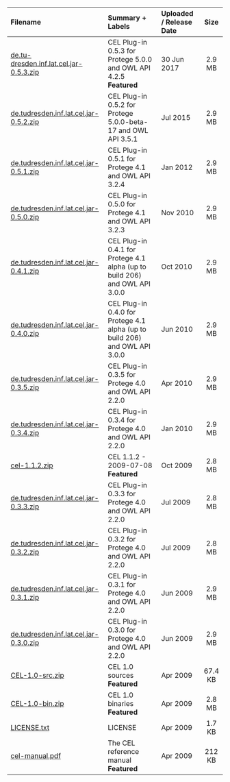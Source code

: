 

| Filename | Summary + Labels | Uploaded / Release Date | Size |
|:---------|:-----------------|:------------------------|:----:|
| [de.tu-dresden.inf.lat.cel.jar-0.5.3.zip](https://sourceforge.net/projects/latitude/files/cel/0.5.3/de.tu-dresden.inf.lat.cel.jar-0.5.3.zip/download) |  CEL Plug-in 0.5.3 for Protege 5.0.0 and OWL API 4.2.5 **Featured** |  30 Jun 2017 |  2.9 MB |
| [de.tudresden.inf.lat.cel.jar-0.5.2.zip](https://sourceforge.net/projects/latitude/files/cel/0.5.2/de.tudresden.inf.lat.cel.jar-0.5.2.zip/download) | CEL Plug-in 0.5.2 for Protege 5.0.0-beta-17 and OWL API 3.5.1 | Jul 2015 | 2.9 MB |
| [de.tudresden.inf.lat.cel.jar-0.5.1.zip](https://sourceforge.net/projects/latitude/files/cel/0.5.1/de.tudresden.inf.lat.cel.jar-0.5.1.zip/download) | CEL Plug-in 0.5.1 for Protege 4.1 and OWL API 3.2.4 | Jan 2012 | 2.9 MB |
| [de.tudresden.inf.lat.cel.jar-0.5.0.zip](https://sourceforge.net/projects/latitude/files/cel/0.5.0/de.tudresden.inf.lat.cel.jar-0.5.0.zip/download) | CEL Plug-in 0.5.0 for Protege 4.1 and OWL API 3.2.3 | Nov 2010 | 2.9 MB |
| [de.tudresden.inf.lat.cel.jar-0.4.1.zip](https://sourceforge.net/projects/latitude/files/cel/0.4.1/de.tudresden.inf.lat.cel.jar-0.4.1.zip/download) | CEL Plug-in 0.4.1 for Protege 4.1 alpha (up to build 206) and OWL API 3.0.0 | Oct 2010 | 2.9 MB |
| [de.tudresden.inf.lat.cel.jar-0.4.0.zip](https://sourceforge.net/projects/latitude/files/cel/0.4.0/de.tudresden.inf.lat.cel.jar-0.4.0.zip/download) | CEL Plug-in 0.4.0 for Protege 4.1 alpha (up to build 206) and OWL API 3.0.0 | Jun 2010 | 2.9 MB |
| [de.tudresden.inf.lat.cel.jar-0.3.5.zip](https://sourceforge.net/projects/latitude/files/cel/0.3.5/de.tudresden.inf.lat.cel.jar-0.3.5.zip/download) | CEL Plug-in 0.3.5 for Protege 4.0 and OWL API 2.2.0 | Apr 2010 | 2.9 MB |
| [de.tudresden.inf.lat.cel.jar-0.3.4.zip](https://sourceforge.net/projects/latitude/files/cel/0.3.4/de.tudresden.inf.lat.cel.jar-0.3.4.zip/download) | CEL Plug-in 0.3.4 for Protege 4.0 and OWL API 2.2.0 | Jan 2010 | 2.9 MB |
| [cel-1.1.2.zip](https://sourceforge.net/projects/latitude/files/cel/cel/cel-1.1.2.zip/download) | CEL 1.1.2 - 2009-07-08 **Featured** | Oct 2009 | 2.8 MB |
| [de.tudresden.inf.lat.cel.jar-0.3.3.zip](https://sourceforge.net/projects/latitude/files/cel/0.3.3/de.tudresden.inf.lat.cel.jar-0.3.3.zip/download) | CEL Plug-in 0.3.3 for Protege 4.0 and OWL API 2.2.0 | Jul 2009 | 2.8 MB |
| [de.tudresden.inf.lat.cel.jar-0.3.2.zip](https://sourceforge.net/projects/latitude/files/cel/0.3.2/de.tudresden.inf.lat.cel.jar-0.3.2.zip/download) | CEL Plug-in 0.3.2 for Protege 4.0 and OWL API 2.2.0 | Jul 2009 | 2.8 MB |
| [de.tudresden.inf.lat.cel.jar-0.3.1.zip](https://sourceforge.net/projects/latitude/files/cel/0.3.1/de.tudresden.inf.lat.cel.jar-0.3.1.zip/download) | CEL Plug-in 0.3.1 for Protege 4.0 and OWL API 2.2.0 | Jun 2009 | 2.9 MB |
| [de.tudresden.inf.lat.cel.jar-0.3.0.zip](https://sourceforge.net/projects/latitude/files/cel/0.3.0/de.tudresden.inf.lat.cel.jar-0.3.0.zip/download) | CEL Plug-in 0.3.0 for Protege 4.0 and OWL API 2.2.0 | Jun 2009 | 2.9 MB |
| [CEL-1.0-src.zip](https://sourceforge.net/projects/latitude/files/cel/cel/CEL-1.0-src.zip/download) | CEL 1.0 sources **Featured** | Apr 2009 | 67.4 KB |
| [CEL-1.0-bin.zip](https://sourceforge.net/projects/latitude/files/cel/cel/CEL-1.0-bin.zip/download) | CEL 1.0 binaries **Featured** | Apr 2009 | 2.8 MB |
| [LICENSE.txt](https://sourceforge.net/projects/latitude/files/cel/cel/LICENSE.txt/download) | LICENSE | Apr 2009 | 1.7 KB |
| [cel-manual.pdf](https://sourceforge.net/projects/latitude/files/cel/cel/cel-manual.pdf/download) | The CEL reference manual **Featured** | Apr 2009 | 212 KB |


